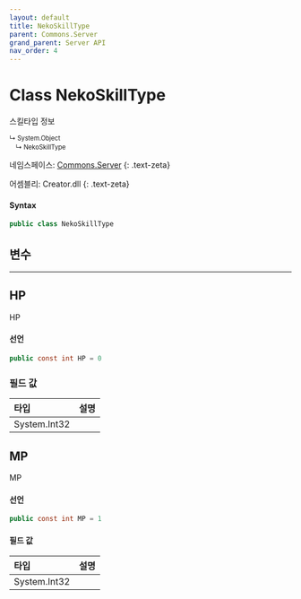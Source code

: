 ```yaml
---
layout: default
title: NekoSkillType
parent: Commons.Server
grand_parent: Server API
nav_order: 4
---
```


<!-- 아래로 문서 편집 -->

# Class NekoSkillType
스킬타입 정보

<div class="code-example" markdown="1" style = "font-size:0.8em;">
↳ System.Object<br/>
　↳ NekoSkillType
</div>

네임스페이스: [Commons.Server](../)
{: .text-zeta}

어셈블리: Creator.dll
{: .text-zeta}

#### Syntax
```cs
public class NekoSkillType
```

## 변수
---

## HP
HP

#### 선언

```cs
public const int HP = 0
```
### 필드 값

|타입|설명|
|:-|:-|
|System.Int32|

## MP
MP

#### 선언
```cs
public const int MP = 1
```
#### 필드 값

|타입|설명|
|:-|:-|
|System.Int32|